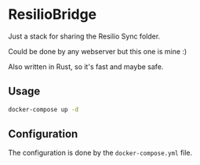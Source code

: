 # ResilioBridge

Just a stack for sharing the Resilio Sync folder.

Could be done by any webserver but this one is mine :)

Also written in Rust, so it's fast and maybe safe.

## Usage

```bash
docker-compose up -d
```

## Configuration

The configuration is done by the `docker-compose.yml` file.
